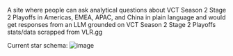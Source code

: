 A site where people can ask analytical questions about VCT Season 2 Stage 2 Playoffs in Americas, EMEA, APAC, and China in plain language and would get responses from an LLM grounded on VCT Season 2 Stage 2 Playoffs stats/data scrapped from VLR.gg

Current star schema:
![image](https://github.com/user-attachments/assets/66e2e3a0-68f8-484e-8aef-74161ad2015a)

